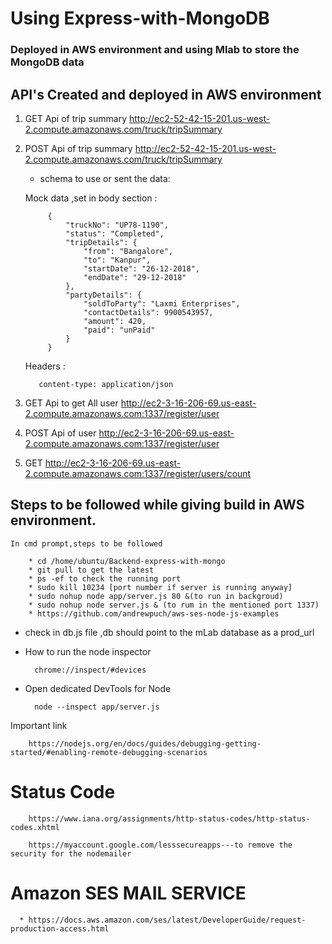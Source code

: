 # Using Express-with-MongoDB #


### Deployed in AWS environment and using Mlab to store the MongoDB data

## API's Created and deployed in AWS environment

1) GET Api of trip summary http://ec2-52-42-15-201.us-west-2.compute.amazonaws.com/truck/tripSummary
2) POST Api of trip summary http://ec2-52-42-15-201.us-west-2.compute.amazonaws.com/truck/tripSummary
    * schema to use or sent the data:

    Mock data ,set in body section :   
	    
			{
				"truckNo": "UP78-1190",
				"status": "Completed",
				"tripDetails": {
					"from": "Bangalore",
					"to": "Kanpur",
					"startDate": "26-12-2018",
					"endDate": "29-12-2018"
				},
				"partyDetails": {
					"soldToParty": "Laxmi Enterprises",
					"contactDetails": 9900543957,
					"amount": 420,
					"paid": "unPaid"
				}
			}

	Headers :

	      content-type: application/json 	
   
3) GET Api to get All user http://ec2-3-16-206-69.us-east-2.compute.amazonaws.com:1337/register/user
4) POST Api of user http://ec2-3-16-206-69.us-east-2.compute.amazonaws.com:1337/register/user
5) GET http://ec2-3-16-206-69.us-east-2.compute.amazonaws.com:1337/register/users/count
   	
## Steps to be followed while giving build in AWS environment.

	In cmd prompt,steps to be followed

		* cd /home/ubuntu/Backend-express-with-mongo
		* git pull to get the latest
		* ps -ef to check the running port
		* sudo kill 10234 [port number if server is running anyway]
		* sudo nohup node app/server.js 80 &(to run in backgroud)
		* sudo nohup node server.js & (to rum in the mentioned port 1337)
		* https://github.com/andrewpuch/aws-ses-node-js-examples

* check in db.js file ,db should point to the mLab database as a prod_url

* How to run the node inspector

        chrome://inspect/#devices

* Open dedicated DevTools for Node


        node --inspect app/server.js


Important link
       
	    https://nodejs.org/en/docs/guides/debugging-getting-started/#enabling-remote-debugging-scenarios

# Status Code 
   
        https://www.iana.org/assignments/http-status-codes/http-status-codes.xhtml

	    https://myaccount.google.com/lesssecureapps---to remove the security for the nodemailer
	
# Amazon SES MAIL SERVICE
    
	  * https://docs.aws.amazon.com/ses/latest/DeveloperGuide/request-production-access.html
